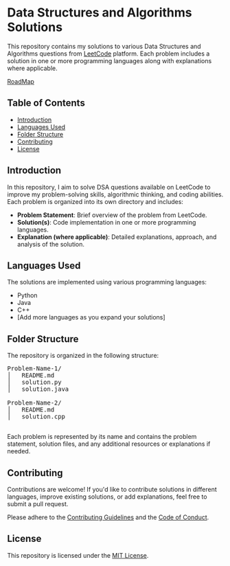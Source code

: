 <body>

<h1>Data Structures and Algorithms Solutions</h1>

<p>This repository contains my solutions to various Data Structures and Algorithms questions from <a href="https://leetcode.com/">LeetCode</a> platform. Each problem includes a solution in one or more programming languages along with explanations where applicable.</p>
<a href="https://neetcode.io/roadmap" target="blank">RoadMap</a>
<h2>Table of Contents</h2>
<ul>
  <li><a href="#introduction">Introduction</a></li>
  <li><a href="#languages-used">Languages Used</a></li>
  <li><a href="#folder-structure">Folder Structure</a></li>
  <li><a href="#contributing">Contributing</a></li>
  <li><a href="#license">License</a></li>
</ul>

<h2 id="introduction">Introduction</h2>

<p>In this repository, I aim to solve DSA questions available on LeetCode to improve my problem-solving skills, algorithmic thinking, and coding abilities. Each problem is organized into its own directory and includes:</p>

<ul>
  <li><strong>Problem Statement</strong>: Brief overview of the problem from LeetCode.</li>
  <li><strong>Solution(s)</strong>: Code implementation in one or more programming languages.</li>
  <li><strong>Explanation (where applicable)</strong>: Detailed explanations, approach, and analysis of the solution.</li>
</ul>

<h2 id="languages-used">Languages Used</h2>

<p>The solutions are implemented using various programming languages:</p>

<ul>
  <li>Python</li>
  <li>Java</li>
  <li>C++</li>
  <li>[Add more languages as you expand your solutions]</li>
</ul>

<h2 id="folder-structure">Folder Structure</h2>

<p>The repository is organized in the following structure:</p>

<pre>
Problem-Name-1/
│   README.md
│   solution.py
│   solution.java
  
Problem-Name-2/
│   README.md
│   solution.cpp

</pre>

<p>Each problem is represented by its name and contains the problem statement, solution files, and any additional resources or explanations if needed.</p>

<h2 id="contributing">Contributing</h2>

<p>Contributions are welcome! If you'd like to contribute solutions in different languages, improve existing solutions, or add explanations, feel free to submit a pull request.</p>

<p>Please adhere to the <a href="CONTRIBUTING.md">Contributing Guidelines</a> and the <a href="CODE_OF_CONDUCT.md">Code of Conduct</a>.</p>

<h2 id="license">License</h2>

<p>This repository is licensed under the <a href="LICENSE">MIT License</a>.</p>
